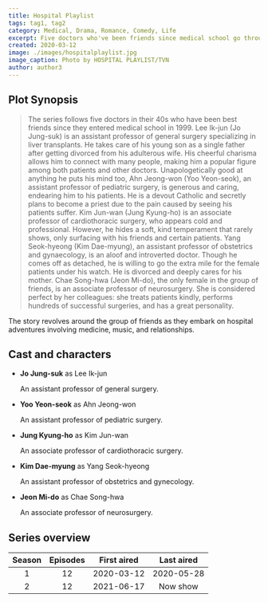 ```yaml
---
title: Hospital Playlist
tags: tag1, tag2
category: Medical, Drama, Romance, Comedy, Life
excerpt: Five doctors who've been friends since medical school go through the ups and downs of their job in Yulje Medical Center, all while sharing their love for music by forming a band.
created: 2020-03-12
image: ./images/hospitalplaylist.jpg
image_caption: Photo by HOSPITAL PLAYLIST/TVN
author: author3
---
```


## Plot Synopsis

> The series follows five doctors in their 40s who have been best friends since they entered medical school in 1999. Lee Ik-jun (Jo Jung-suk) is an assistant professor of general surgery specializing in liver transplants. He takes care of his young son as a single father after getting divorced from his adulterous wife. His cheerful charisma allows him to connect with many people, making him a popular figure among both patients and other doctors. Unapologetically good at anything he puts his mind too, Ahn Jeong-won (Yoo Yeon-seok), an assistant professor of pediatric surgery, is generous and caring, endearing him to his patients. He is a devout Catholic and secretly plans to become a priest due to the pain caused by seeing his patients suffer. Kim Jun-wan (Jung Kyung-ho) is an associate professor of cardiothoracic surgery, who appears cold and professional. However, he hides a soft, kind temperament that rarely shows, only surfacing with his friends and certain patients. Yang Seok-hyeong (Kim Dae-myung), an assistant professor of obstetrics and gynaecology, is an aloof and introverted doctor. Though he comes off as detached, he is willing to go the extra mile for the female patients under his watch. He is divorced and deeply cares for his mother. Chae Song-hwa (Jeon Mi-do), the only female in the group of friends, is an associate professor of neurosurgery. She is considered perfect by her colleagues: she treats patients kindly, performs hundreds of successful surgeries, and has a great personality.

The story revolves around the group of friends as they embark on hospital adventures involving medicine, music, and relationships.

## Cast and characters

- **Jo Jung-suk** as Lee Ik-jun

    An assistant professor of general surgery.

- **Yoo Yeon-seok** as Ahn Jeong-won

    An assistant professor of pediatric surgery.

- **Jung Kyung-ho** as Kim Jun-wan

    An associate professor of cardiothoracic surgery.

- **Kim Dae-myung** as Yang Seok-hyeong

    An assistant professor of obstetrics and gynecology.

- **Jeon Mi-do** as Chae Song-hwa

    An associate professor of neurosurgery.

## Series overview


|  Season  |    Episodes   |  First aired  |  Last aired  |
|:--------:|:-------------:|:-------------:|:------------:|
|     1    |       12      |   2020-03-12  |  2020-05-28  |
|     2    |       12      |   2021-06-17  |   Now show   |
